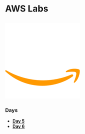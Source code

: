 # AWS Labs 
![aws-icon](/src/icons8-aws-240.png)
---

### Days

- [**Day 5**](/Amazon%20Web%20Services%20(AWS)/Day5/README.md)
- [**Day 6**](/Amazon%20Web%20Services%20(AWS)/Day6/README.md)
